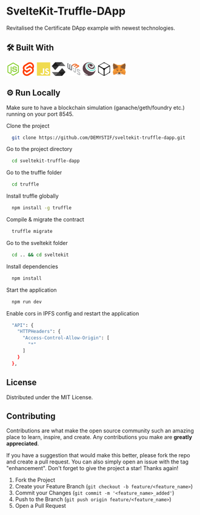 # SvelteKit-Truffle-DApp

Revitalised the Certificate DApp example with newest technologies.


## 🛠 Built With

<div align="left">
<a href="https://nodejs.org/en/" target="_blank" rel="noreferrer"><img src="https://raw.githubusercontent.com/DEMYSTIF/DEMYSTIF/bc1af50088a86d0c03085862403738d7884e27b7/assets/icons/nodejs.svg" width="36" height="36" alt="NodeJS" /></a>
<a href="https://kit.svelte.dev/" target="_blank" rel="noreferrer"><img src="https://raw.githubusercontent.com/DEMYSTIF/DEMYSTIF/bc1af50088a86d0c03085862403738d7884e27b7/assets/icons/svelte.svg" width="36" height="36" alt="SvelteKit" /></a>
<a href="https://developer.mozilla.org/en-US/docs/Web/JavaScript" target="_blank" rel="noreferrer"><img src="https://raw.githubusercontent.com/DEMYSTIF/DEMYSTIF/bc1af50088a86d0c03085862403738d7884e27b7/assets/icons/javascript.svg" width="36" height="36" alt="JavaScript" /></a>
<a href="https://soliditylang.org/" target="_blank" rel="noreferrer"><img src="https://raw.githubusercontent.com/DEMYSTIF/DEMYSTIF/bc1af50088a86d0c03085862403738d7884e27b7/assets/icons/solidity.svg" width="36" height="36" alt="Solidity" /></a>
<a href="https://web3js.readthedocs.io/" target="_blank" rel="noreferrer"><img src="https://raw.githubusercontent.com/DEMYSTIF/DEMYSTIF/bc1af50088a86d0c03085862403738d7884e27b7/assets/icons/web3js.svg" width="36" height="36" alt="Web3Js" /></a>
<a href="https://trufflesuite.com" target="_blank" rel="noreferrer"><img src="https://raw.githubusercontent.com/DEMYSTIF/DEMYSTIF/bc1af50088a86d0c03085862403738d7884e27b7/assets/icons/truffle.svg" width="36" height="36" alt="Truffle" /></a>
<a href="https://ipfs.io/" target="_blank" rel="noreferrer"><img src="https://raw.githubusercontent.com/DEMYSTIF/DEMYSTIF/bc1af50088a86d0c03085862403738d7884e27b7/assets/icons/ipfs.svg" width="36" height="36" alt="IPFS" /></a>
<a href="https://metamask.io/" target="_blank" rel="noreferrer"><img src="https://raw.githubusercontent.com/DEMYSTIF/DEMYSTIF/bc1af50088a86d0c03085862403738d7884e27b7/assets/icons/metamask.svg" width="36" height="36" alt="MetaMask" /></a>
</div>


## ⚙️ Run Locally

Make sure to have a blockchain simulation (ganache/geth/foundry etc.) running on your port 8545. 

Clone the project

```bash
  git clone https://github.com/DEMYSTIF/sveltekit-truffle-dapp.git
```

Go to the project directory

```bash
  cd sveltekit-truffle-dapp
```

Go to the truffle folder

```bash
  cd truffle
```

Install truffle globally

```bash
  npm install -g truffle
```

Compile & migrate the contract

```bash
  truffle migrate
```

Go to the sveltekit folder

```bash
  cd .. && cd sveltekit
```

Install dependencies

```bash
  npm install
```

Start the application

```bash
  npm run dev
```

Enable cors in IPFS config and restart the application

```bash
  "API": {
    "HTTPHeaders": {
      "Access-Control-Allow-Origin": [
        "*"
      ]
    }
  },
```


## License

Distributed under the MIT License.


## Contributing

Contributions are what make the open source community such an amazing place to learn, inspire, and create. Any contributions you make are **greatly appreciated**.

If you have a suggestion that would make this better, please fork the repo and create a pull request. You can also simply open an issue with the tag "enhancement".
Don't forget to give the project a star! Thanks again! 

1. Fork the Project
2. Create your Feature Branch (`git checkout -b feature/<feature_name>`)
3. Commit your Changes (`git commit -m '<feature_name>_added'`)
4. Push to the Branch (`git push origin feature/<feature_name>`)
5. Open a Pull Request

